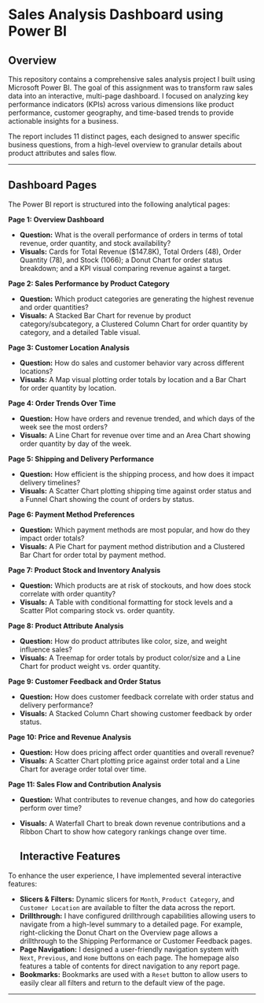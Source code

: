 # Sales Analysis Dashboard using Power BI

## Overview

This repository contains a comprehensive sales analysis project I built using Microsoft Power BI. The goal of this assignment was to transform raw sales data into an interactive, multi-page dashboard. I focused on analyzing key performance indicators (KPIs) across various dimensions like product performance, customer geography, and time-based trends to provide actionable insights for a business.

The report includes 11 distinct pages, each designed to answer specific business questions, from a high-level overview to granular details about product attributes and sales flow.

---

## Dashboard Pages

The Power BI report is structured into the following analytical pages:

**Page 1: Overview Dashboard**
* **Question:** What is the overall performance of orders in terms of total revenue, order quantity, and stock availability?
* **Visuals:** Cards for Total Revenue ($147.8K), Total Orders (48), Order Quantity (78), and Stock (1066); a Donut Chart for order status breakdown; and a KPI visual comparing revenue against a target.

**Page 2: Sales Performance by Product Category**
* **Question:** Which product categories are generating the highest revenue and order quantities?
* **Visuals:** A Stacked Bar Chart for revenue by product category/subcategory, a Clustered Column Chart for order quantity by category, and a detailed Table visual.

**Page 3: Customer Location Analysis**
* **Question:** How do sales and customer behavior vary across different locations?
* **Visuals:** A Map visual plotting order totals by location and a Bar Chart for order quantity by location.

**Page 4: Order Trends Over Time**
* **Question:** How have orders and revenue trended, and which days of the week see the most orders?
* **Visuals:** A Line Chart for revenue over time and an Area Chart showing order quantity by day of the week.

**Page 5: Shipping and Delivery Performance**
* **Question:** How efficient is the shipping process, and how does it impact delivery timelines?
* **Visuals:** A Scatter Chart plotting shipping time against order status and a Funnel Chart showing the count of orders by status.

**Page 6: Payment Method Preferences**
* **Question:** Which payment methods are most popular, and how do they impact order totals?
* **Visuals:** A Pie Chart for payment method distribution and a Clustered Bar Chart for order total by payment method.

**Page 7: Product Stock and Inventory Analysis**
* **Question:** Which products are at risk of stockouts, and how does stock correlate with order quantity?
* **Visuals:** A Table with conditional formatting for stock levels and a Scatter Plot comparing stock vs. order quantity.

**Page 8: Product Attribute Analysis**
* **Question:** How do product attributes like color, size, and weight influence sales?
* **Visuals:** A Treemap for order totals by product color/size and a Line Chart for product weight vs. order quantity.

**Page 9: Customer Feedback and Order Status**
* **Question:** How does customer feedback correlate with order status and delivery performance?
* **Visuals:** A Stacked Column Chart showing customer feedback by order status.

**Page 10: Price and Revenue Analysis**
* **Question:** How does pricing affect order quantities and overall revenue?
* **Visuals:** A Scatter Chart plotting price against order total and a Line Chart for average order total over time.

**Page 11: Sales Flow and Contribution Analysis**
* **Question:** What contributes to revenue changes, and how do categories perform over time?
* **Visuals:** A Waterfall Chart to break down revenue contributions and a Ribbon Chart to show how category rankings change over time.

  ## Interactive Features

To enhance the user experience, I have implemented several interactive features:
* **Slicers & Filters:** Dynamic slicers for `Month`, `Product Category`, and `Customer Location` are available to filter the data across the report.
* **Drillthrough:** I have configured drillthrough capabilities allowing users to navigate from a high-level summary to a detailed page. For example, right-clicking the Donut Chart on the Overview page allows a drillthrough to the Shipping Performance or Customer Feedback pages.
* **Page Navigation:** I designed a user-friendly navigation system with `Next`, `Previous`, and `Home` buttons on each page. The homepage also features a table of contents for direct navigation to any report page.
* **Bookmarks:** Bookmarks are used with a `Reset` button to allow users to easily clear all filters and return to the default view of the page.

---
